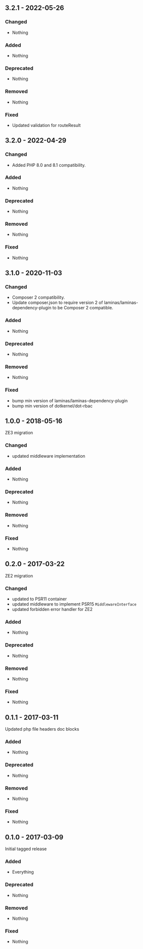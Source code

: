 ## 3.2.1 - 2022-05-26

### Changed
* Nothing

### Added
* Nothing

### Deprecated
* Nothing

### Removed
* Nothing

### Fixed
* Updated validation for routeResult

## 3.2.0 - 2022-04-29

### Changed
* Added PHP 8.0 and 8.1 compatibility.

### Added
* Nothing

### Deprecated
* Nothing

### Removed
* Nothing

### Fixed
* Nothing

## 3.1.0 - 2020-11-03

### Changed
* Composer 2 compatibility.
* Update composer.json to require version 2 of laminas/laminas-dependency-plugin to be Composer 2 compatible.

### Added
* Nothing

### Deprecated
* Nothing

### Removed
* Nothing

### Fixed
* bump min version of laminas/laminas-dependency-plugin
* bump min version of dotkernel/dot-rbac

## 1.0.0 - 2018-05-16

ZE3 migration

### Changed
* updated middleware implementation

### Added
* Nothing

### Deprecated
* Nothing

### Removed
* Nothing

### Fixed
* Nothing


## 0.2.0 - 2017-03-22

ZE2 migration

### Changed
* updated to PSR11 container
* updated middleware to implement PSR15 `MiddlewareInterface`
* updated forbidden error handler for ZE2

### Added
* Nothing

### Deprecated
* Nothing

### Removed
* Nothing

### Fixed
* Nothing


## 0.1.1 - 2017-03-11

Updated php file headers doc blocks

### Added
* Nothing

### Deprecated
* Nothing

### Removed
* Nothing

### Fixed
* Nothing


## 0.1.0 - 2017-03-09

Initial tagged release

### Added
* Everything

### Deprecated
* Nothing

### Removed
* Nothing

### Fixed
* Nothing
